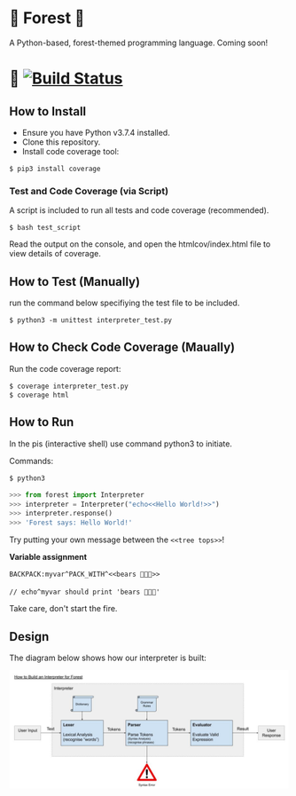 # 🌲 Forest 🌲

A Python-based, forest-themed programming language. Coming soon!

# 🐻 [![Build Status](https://travis-ci.org/lucianmot/f.rest.svg?branch=master)](https://travis-ci.org/lucianmot/f.rest)

## How to Install

* Ensure you have Python v3.7.4 installed.
* Clone this repository.
* Install code coverage tool:

```console
$ pip3 install coverage
```

### Test and Code Coverage (via Script)

A script is included to run all tests and code coverage (recommended).

```console
$ bash test_script
```

Read the output on the console, and open the htmlcov/index.html file to view details of coverage.

## How to Test (Manually)

run the command below specifiying the test file to be included.

```console
$ python3 -m unittest interpreter_test.py
```

## How to Check Code Coverage (Maually)

Run the code coverage report:

```console
$ coverage interpreter_test.py
$ coverage html
```

## How to Run

In the pis (interactive shell) use command python3 to initiate.

Commands:
```console
$ python3
```
```python
>>> from forest import Interpreter
>>> interpreter = Interpreter("echo<<Hello World!>>")
>>> interpreter.response()
>>> 'Forest says: Hello World!'
```

Try putting your own message between the `<<tree tops>>`!   

**Variable assignment**  

```
BACKPACK:myvar^PACK_WITH^<<bears 🐻🐻🐻>> 

// echo^myvar should print 'bears 🐻🐻🐻'
```

Take care, don't start the fire.


## Design

The diagram below shows how our interpreter is built:

![interpreter](Interpreterv2.jpg)
